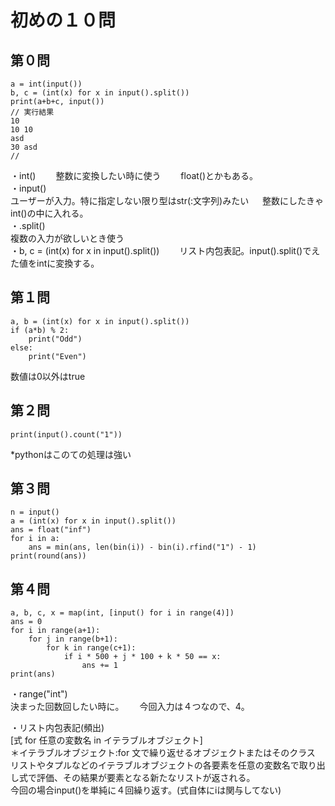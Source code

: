 # 初めの１０問  
## 第０問  
```
a = int(input())
b, c = (int(x) for x in input().split())
print(a+b+c, input())
// 実行結果
10
10 10
asd
30 asd
//
```
・int()　　
整数に変換したい時に使う　　
float()とかもある。  
・input()  
ユーザーが入力。特に指定しない限り型はstr(:文字列)みたい  　
整数にしたきゃint()の中に入れる。  
・.split()  
複数の入力が欲しいとき使う  
・b, c = (int(x) for x in input().split())　　
リスト内包表記。input().split()でえた値をintに変換する。

## 第１問  
```
a, b = (int(x) for x in input().split())
if (a*b) % 2:
    print("Odd")
else:
    print("Even")
```
数値は0以外はtrue  

## 第２問  
```
print(input().count("1"))
```  
*pythonはこのての処理は強い  

## 第３問  
```
n = input()
a = (int(x) for x in input().split())
ans = float("inf")
for i in a:
    ans = min(ans, len(bin(i)) - bin(i).rfind("1") - 1)
print(round(ans))
```

## 第４問  
```
a, b, c, x = map(int, [input() for i in range(4)])
ans = 0
for i in range(a+1):
    for j in range(b+1):
        for k in range(c+1):
            if i * 500 + j * 100 + k * 50 == x:
                ans += 1
print(ans)
```
・range("int")  
決まった回数回したい時に。　　
今回入力は４つなので、4。  

・リスト内包表記(頻出)  
[式 for 任意の変数名 in イテラブルオブジェクト]  
＊イテラブルオブジェクト:for 文で繰り返せるオブジェクトまたはそのクラス  
リストやタプルなどのイテラブルオブジェクトの各要素を任意の変数名で取り出し式で評価、その結果が要素となる新たなリストが返される。  
今回の場合input()を単純に４回繰り返す。(式自体にiは関与してない)  






